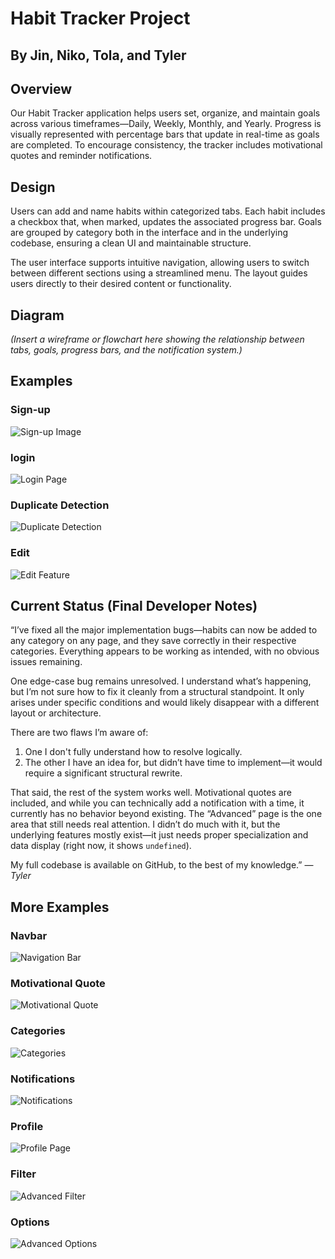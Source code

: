 # Habit Tracker Project

## By Jin, Niko, Tola, and Tyler

## Overview

Our Habit Tracker application helps users set, organize, and maintain goals across various timeframes—Daily, Weekly, Monthly, and Yearly. Progress is visually represented with percentage bars that update in real-time as goals are completed. To encourage consistency, the tracker includes motivational quotes and reminder notifications.

## Design

Users can add and name habits within categorized tabs. Each habit includes a checkbox that, when marked, updates the associated progress bar. Goals are grouped by category both in the interface and in the underlying codebase, ensuring a clean UI and maintainable structure.

The user interface supports intuitive navigation, allowing users to switch between different sections using a streamlined menu. The layout guides users directly to their desired content or functionality.

## Diagram

*(Insert a wireframe or flowchart here showing the relationship between tabs, goals, progress bars, and the notification system.)*

## Examples

### Sign-up

![Sign-up Image](/img-RDME/Sign-up.png)

### login

![Login Page](/img-RDME/login.png)

### Duplicate Detection

![Duplicate Detection](/img-RDME/Dupe-detect.png)

### Edit

![Edit Feature](/img-RDME/Edit.png)

## Current Status (Final Developer Notes)

“I’ve fixed all the major implementation bugs—habits can now be added to any category on any page, and they save correctly in their respective categories. Everything appears to be working as intended, with no obvious issues remaining.

One edge-case bug remains unresolved. I understand what’s happening, but I’m not sure how to fix it cleanly from a structural standpoint. It only arises under specific conditions and would likely disappear with a different layout or architecture.

There are two flaws I’m aware of:

1. One I don't fully understand how to resolve logically.
2. The other I have an idea for, but didn’t have time to implement—it would require a significant structural rewrite.

That said, the rest of the system works well. Motivational quotes are included, and while you can technically add a notification with a time, it currently has no behavior beyond existing.
The “Advanced” page is the one area that still needs real attention. I didn’t do much with it, but the underlying features mostly exist—it just needs proper specialization and data display (right now, it shows `undefined`).

My full codebase is available on GitHub, to the best of my knowledge.”
— *Tyler*

## More Examples

### Navbar

![Navigation Bar](/img-RDME/navigation-bar.png)

### Motivational Quote

![Motivational Quote](/img-RDME/Motiv-quote.png)

### Categories

![Categories](/img-RDME/categotes.png)

### Notifications

![Notifications](/img-RDME/notifications.png)

### Profile

![Profile Page](/img-RDME/profile.png)

### Filter

![Advanced Filter](/img-RDME/Advancde-filter.png)

### Options

![Advanced Options](/img-RDME/Advancde-options.png)
